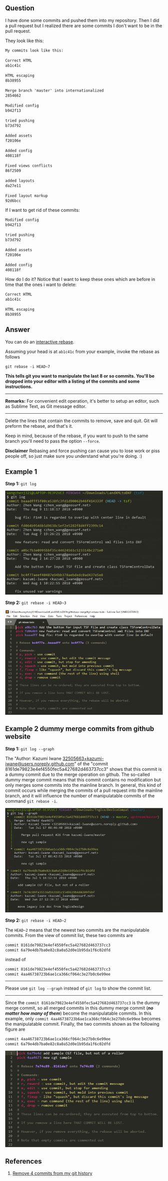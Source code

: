 ## Question
I have done some commits and pushed them into my repository. Then I did a pull request but I realized there are some commits I don't want to be in the pull request.

They look like this:
```
My commits look like this:

Correct HTML    
ab1c41c 

HTML escaping   
8b38955 

Merge branch 'master' into internationalized    
2854662

Modified config 
b942f13 

tried pushing   
b73d792 

Added assets    
f20106e 

Added config    
408118f 

Fixed views conflicts   
86f2509 

added layouts   
da27e11 

Fixed layout markup
92d6bcc 
```
If I want to get rid of these commits:
```
Modified config 
b942f13 

tried pushing   
b73d792 

Added assets    
f20106e 

Added config    
408118f 
```
How do I do it? Notice that I want to keep these ones which are before in time that the ones i want to delete:
```
Correct HTML    
ab1c41c 

HTML escaping   
8b38955
```

## Answer
You can do an [interactive rebase](https://git-scm.com/book/en/v2/Git-Tools-Rewriting-History).

Assuming your head is at `ab1c41c` from your example, invoke the rebase as follows
```
git rebase -i HEAD~7
```
**This tells git you want to manipulate the last 8 or so commits. You'll be dropped into your editor with a listing of the commits and some instructions.**

---

**Remarks:** For convenient edit operation, it's better to setup an editor, such as Sublime Text, as Git message editor.

---

Delete the lines that contain the commits to remove, save and quit. Git will preform the rebase, and that's it.

Keep in mind, because of the rebase, if you want to push to the same branch you'll need to pass the option `--force`.

**Disclaimer** Rebasing and force pushing can cause you to lose work or piss people off, so just make sure you understand what you're doing. :)

## Example 1

**Step 1:** `git log`

![](../img/git-rebase--i/git-log.png?raw=true)

**Step 2:** `git rebase -i HEAD~3`

![](../img/git-rebase--i/git-rebase-i.png?raw=true)

## Example 2 dummy merge commits from github website

**Step 1:** `git log --graph`

The "Author: Kazumi Iwane <32505663+kazumi-iwane@users.noreply.github.com>" of the "commit 8161de79823e4ef4550fec5a427682d463737cc3" shows that this commit is a dummy commit due to the merge operation on github. The so-called dummy merge commit means that this commit contains no modification but only merges some commits into the mainline branch. In general, this kind of commit occurs while merging the commits of a pull request into the mainline branch, and it will influence the number of manipulatable commits of the command `git rebase -i`. 

![](../img/git-rebase--i/git-log-dummy-merge.png?raw=true)

**Step 2:** `git rebase -i HEAD~2`

The `HEAD~2` means that the newest two commits are the manipulatable commits. From the view of commit list, these two commits are

```
commit 8161de79823e4ef4550fec5a427682d463737cc3
commit 6a79e4db7ba0e82c8a0a52d0e1b95da1f6c02dfd
```

instead of

```
commit 8161de79823e4ef4550fec5a427682d463737cc3
commit 4aa46738723b6ae1ca366cf064c3e27b0c6e99ee
```

---

Please use `git log --graph` instead of `git log` to show the commit list.

---

Since the `commit 8161de79823e4ef4550fec5a427682d463737cc3` is the dummy merge commit, so all merged commits in this dummy merge commit (***no matter how many of them***) become the manipulatable commits. In this example, only `commit 4aa46738723b6ae1ca366cf064c3e27b0c6e99ee` becomes the manipulatable commit. Finally, the two commits shown as the following figure are 

```
commit 4aa46738723b6ae1ca366cf064c3e27b0c6e99ee
commit 6a79e4db7ba0e82c8a0a52d0e1b95da1f6c02dfd
```

![](../img/git-rebase--i/git-rebase-i-dummy-merge.png?raw=true)

## References
1. [Remove 4 commits from my git history](https://stackoverflow.com/questions/11113322/remove-4-commits-from-my-git-history)
